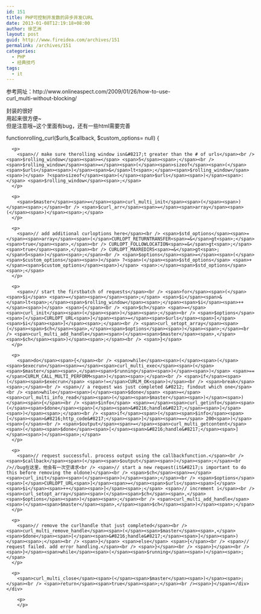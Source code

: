 ```yaml
---
id: 151
title: PHP可控制并发数的异步并发CURL
date: 2013-01-08T12:19:18+08:00
author: 徐艺洲
layout: post
guid: http://www.fireidea.com/archives/151
permalink: /archives/151
categories:
  - PHP
  - 经典技巧
tags:
  - it
---
```

<div id="sina_keyword_ad_area2" class="articalContent   ">
  参考网址：http://www.onlineaspect.com/2009/01/26/how-to-use-curl_multi-without-blocking/</p> 
  
  <p>
    封装的很好<br />用起来很方便~<br />但是注意哦~这个里面有bug，还有一些html需要完善
  </p>
  
  <div STYLE="overflow:auto;white-space:nowrap;width:664px;">
    <div STYLE="white-space:nowrap">
      <span>function</span>rolling_curl<span>(</span><span>$urls</span><span>,</span><span>$callback</span><span>,</span> <span>$custom_options</span><span>=</span> <span>null</span><span>)</span> <span>{</span></p> 
      
      <p>
        <span>// make sure therolling window isn&#8217;t greater than the # of urls</span><br /> <span>$rolling_window</span><span>=</span> <span>5</span><span>;</span><br /> <span>$rolling_window</span><span>=</span><span>(</span><span>sizeof</span><span>(</span><span>$urls</span><span>)</span><span>&</span>lt<span>;</span><span>$rolling_window</span><span>)</span> ?<span>sizeof</span><span>(</span><span>$urls</span><span>)</span><span>:</span> <span>$rolling_window</span><span>;</span>
      </p>
      
      <p>
        <span>$master</span><span>=</span><span>curl_multi_init</span><span>(</span><span>)</span><span>;</span><br /> <span>$curl_arr</span><span>=</span><span>array</span><span>(</span><span>)</span><span>;</span>
      </p>
      
      <p>
        <span>// add additional curloptions here</span><br /> <span>$std_options</span><span>=</span><span>array</span><span>(</span>CURLOPT_RETURNTRANSFER<span>=&</span>gt<span>;</span><span>true</span><span>,</span><br /> CURLOPT_FOLLOWLOCATION<span>=&</span>gt<span>;</span><span>true</span><span>,</span><br /> CURLOPT_MAXREDIRS<span>=&</span>gt<span>;</span>5<span>)</span><span>;</span><br /> <span>$options</span><span>=</span><span>(</span><span>$custom_options</span><span>)</span> ?<span>(</span><span>$std_options</span> <span>+</span><span>$custom_options</span><span>)</span> <span>:</span><span>$std_options</span><span>;</span>
      </p>
      
      <p>
        <span>// start the firstbatch of requests</span><br /> <span>for</span><span>(</span><span>$i</span> <span>=</span><span></span><span>;</span> <span>$i</span><span>&</span>lt<span>;</span><span>$rolling_window</span><span>;</span><span>$i</span><span>++</span><span>)</span> <span>{</span><br /> <span>$ch</span> <span>=</span><span>curl_init</span><span>(</span><span>)</span><span>;</span><br /> <span>$options</span><span>[</span>CURLOPT_URL<span>]</span><span>=</span><span>$urls</span><span>[</span><span>$i</span><span>]</span><span>;</span><br /> <span>curl_setopt_array</span><span>(</span><span>$ch</span><span>,</span><span>$options</span><span>)</span><span>;</span><br /> <span>curl_multi_add_handle</span><span>(</span><span>$master</span><span>,</span><span>$ch</span><span>)</span><span>;</span><br /> <span>}</span>
      </p>
      
      <p>
        <span>do</span><span>{</span><br /> <span>while</span><span>(</span><span>(</span><span>$execrun</span><span>=</span><span>curl_multi_exec</span><span>(</span><span>$master</span><span>,</span><span>$running</span><span>)</span><span>)</span> <span>==</span>CURLM_CALL_MULTI_PERFORM<span>)</span><span>;</span><br /> <span>if</span><span>(</span><span>$execrun</span> <span>!=</span>CURLM_OK<span>)</span><br /> <span>break</span><span>;</span><br /> <span>// a request was just completed &#8212; findout which one</span><br /> <span>while</span><span>(</span><span>$done</span> <span>=</span><span>curl_multi_info_read</span><span>(</span><span>$master</span><span>)</span><span>)</span><span>{</span><br /> <span>$info</span> <span>=</span><span>curl_getinfo</span><span>(</span><span>$done</span><span>[</span><span>&#8216;handle&#8217;</span><span>]</span><span>)</span><span>;</span><br /> <span>if</span><span>(</span><span>$info</span><span>[</span><span>&#8216;http_code&#8217;</span><span>]</span><span>==</span> 200<span>)</span> <span>{</span><br /> <span>$output</span><span>=</span><span>curl_multi_getcontent</span><span>(</span><span>$done</span><span>[</span><span>&#8216;handle&#8217;</span><span>]</span><span>)</span><span>;</span>
      </p>
      
      <p>
        <span>// request successful. process output using the callbackfunction.</span><br /> <span>$callback</span><span>(</span><span>$output</span><span>)</span><span>;</span><br />//bug在这里，他会有一次空请求<br /> <span>// start a new request(it&#8217;s important to do this before removing the oldone)</span><br /> <span>$ch</span><span>=</span><span>curl_init</span><span>(</span><span>)</span><span>;</span><br /> <span>$options</span><span>[</span>CURLOPT_URL<span>]</span><span>=</span><span>$urls</span><span>[</span><span>$i</span><span>++</span><span>]</span><span>;</span> <span>// increment i</span><br /> <span>curl_setopt_array</span><span>(</span><span>$ch</span><span>,</span><span>$options</span><span>)</span><span>;</span><br /> <span>curl_multi_add_handle</span><span>(</span><span>$master</span><span>,</span><span>$ch</span><span>)</span><span>;</span>
      </p>
      
      <p>
        <span>// remove the curlhandle that just completed</span><br /> <span>curl_multi_remove_handle</span><span>(</span><span>$master</span><span>,</span><span>$done</span><span>[</span><span>&#8216;handle&#8217;</span><span>]</span><span>)</span><span>;</span><br /> <span>}</span> <span>else</span> <span>{</span><br /> <span>// request failed. add error handling.</span><br /> <span>}</span><br /> <span>}</span><br /> <span>}</span><span>while</span><span>(</span><span>$running</span><span>)</span><span>;</span>
      </p>
      
      <p>
        <span>curl_multi_close</span><span>(</span><span>$master</span><span>)</span><span>;</span><br /> <span>return</span><span>true</span><span>;</span><br /><span>}</span></div> </div> 
        
        <p>
        </p>